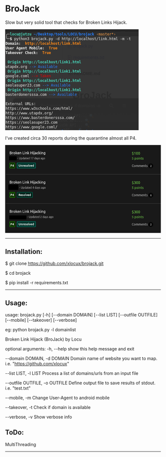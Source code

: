 # BroJack
Slow but very solid tool that checks for Broken Links Hijack.

![Image description](https://raw.githubusercontent.com/xlocux/brojack/master/brojack.png)

I've created circa 30 reports during the quarantine almost all P4.

![Bugcrowd reports](https://raw.githubusercontent.com/xlocux/brojack/master/reports.png)



-----------------------------------------------------------------------

## Installation:

$ git clone https://github.com/xlocux/brojack.git

$ cd brojack

$ pip install -r requirements.txt

------------------------------------------------------------------------


## Usage:

usage: brojack.py [-h] [--domain DOMAIN] [--list LIST] [--outfile OUTFILE] [--mobile] [--takeover] [--verbose]

eg: python brojack.py -l domainlist

Broken Link Hijack (BroJack) by Locu

optional arguments:
  -h, --help            show this help message and exit
  
  --domain DOMAIN, -d DOMAIN
                        Domain name of website you want to map. i.e. "https://github.com/xlocux"
                        
  --list LIST, -l LIST  Process a list of domains/urls from an input file
  
  --outfile OUTFILE, -o OUTFILE
                        Define output file to save results of stdout. i.e. "test.txt"
                        
  --mobile, -m          Change User-Agent to android mobile
  
  --takeover, -t        Check if domain is available
  
  --verbose, -v         Show verbose info


## ToDo:

MultiThreading



  ------------------------------------------------------------------------
  

